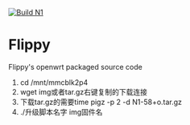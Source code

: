 [![Build N1](https://github.com/MXJNZ6/Flippy/actions/workflows/N1.yml/badge.svg)](https://github.com/MXJNZ6/Flippy/actions/workflows/N1.yml)
# Flippy
Flippy's openwrt packaged source code
1. cd /mnt/mmcblk2p4
2. wget img或者tar.gz右键复制的下载连接
3. 下载tar.gz的需要time pigz -p 2 -d N1-58+o.tar.gz
4. ./升级脚本名字  img固件名
